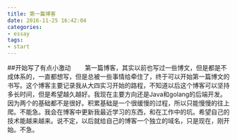 ```yaml
---
title: 第一篇博客
date: 2016-11-25 16:42:04
categories: 
- essay
tags:
- start
---
```

##开始写了有点小激动
&emsp;&emsp;第一篇博客，其实以前也写过一些博文，但是都是不成体系的，一直都想写，但是总被一些事情给牵住了，终于可以开始第一篇博文的书写。这个博客主要记录我从大四实习开始的路程，不知道以后这个博客可以坚持多长时间，但是希望越久越好。我现在主要方向还是Java和golang的后端开发。因为两个的基础都不是很好。积累基础是一个很缓慢的过程，所以只能慢慢的往上爬。不能急。我会在博客中更新我最近学习的东西，和在工作中的坑。希望自己的技术能越来越来。说不定，以后就给自己的博客一个独立的域名，只是现在，刚开始。不急。